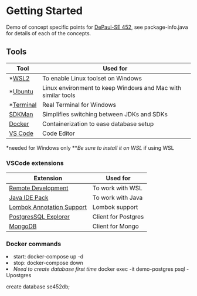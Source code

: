 # Getting Started
Demo of concept specific points for [DePaul-SE 452](https://www.cdm.depaul.edu/academics/pages/classinfo.aspx?Term=20201&ClassNbr=12606&fid=273369), see package-info.java for details of each of the concepts.

## Tools

| Tool | Used for 
| ----------- | ----------- 
| *[WSL2](https://docs.microsoft.com/en-us/windows/wsl/install-win10) | To enable Linux toolset on Windows 
| *[Ubuntu](https://www.microsoft.com/en-us/p/ubuntu/9nblggh4msv6) | Linux environment to keep Windows and Mac with similar tools 
| *[Terminal](https://www.microsoft.com/en-us/p/windows-terminal/9n0dx20hk701) | Real Terminal for Windows 
| [SDKMan](https://sdkman.io/) | Simplifies switching between JDKs and SDKs | sdk install java 11.0.7-open 
| [Docker](https://www.docker.com/products/docker-desktop) | Containerization to ease database setup
| [VS Code](https://code.visualstudio.com) | Code Editor  

*needed for Windows only
**<i>Be sure to install it on WSL</I> if using WSL

### VSCode extensions
| Extension | Used for 
| ----------- | ----------- 
| [Remote Development](https://marketplace.visualstudio.com/items?itemName=ms-vscode-remote.vscode-remote-extensionpack) | To work with WSL
| [Java IDE Pack](https://marketplace.visualstudio.com/items?itemName=pverest.java-ide-pack) | To work with Java
| [Lombok Annotation Support](https://marketplace.visualstudio.com/items?itemName=GabrielBB.vscode-lombok) | Lombok support
| [PostgresSQL Explorer](https://marketplace.visualstudio.com/items?itemName=ckolkman.vscode-postgres) | Client for Postgres
| [MongoDB](https://marketplace.visualstudio.com/items?itemName=mongodb.mongodb-vscode) | Client for Mongo

### Docker commands
<li>start: docker-compose up -d
<li>stop: docker-compose down
<li><i>Need to create database first time</i> docker exec -it demo-postgres psql -Upostgres<p>create database se452db;

 
